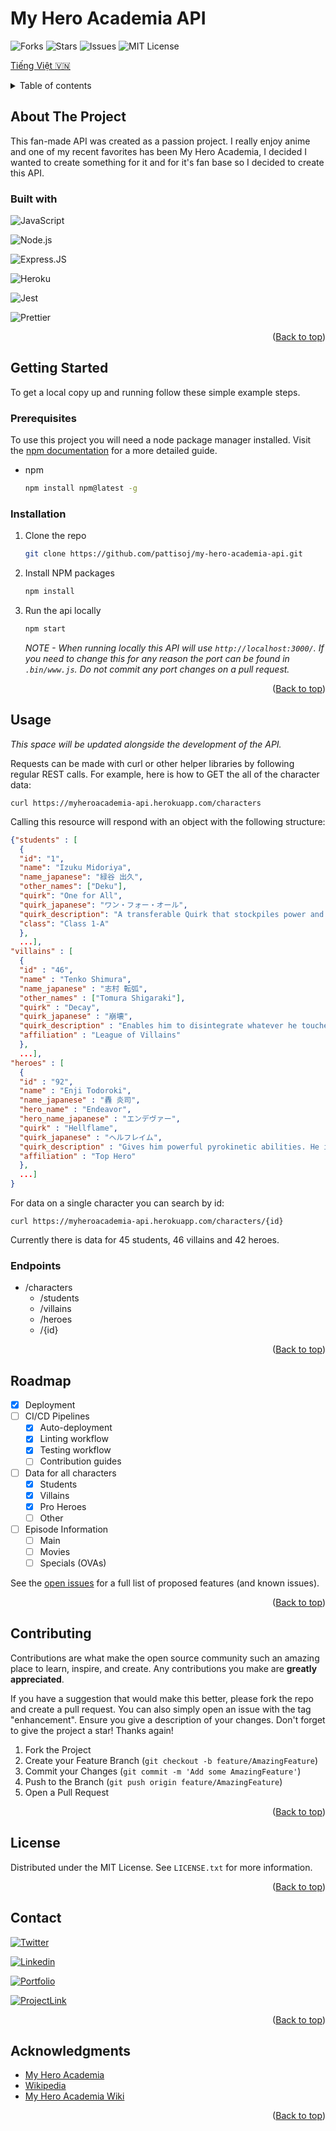 <a name="readme-top"></a>

# My Hero Academia API

![Forks](https://img.shields.io/github/forks/pattisoj/my-hero-academia-api?style=flat-square)
![Stars](https://img.shields.io/github/stars/pattisoj/my-hero-academia-api?style=flat-square)
![Issues](https://img.shields.io/github/issues/pattisoj/my-hero-academia-api?style=flat-square)
![MIT License](https://img.shields.io/github/license/pattisoj/my-hero-academia-api?style=flat-square)

[Tiếng Việt :vietnam:](https://github.com/pattisoj/my-hero-academia-api/blob/main/README%20translations/README.vietnamese.md)

<details>
<summary>Table of contents</summary>
  <ol>
    <li>
      <a href="#about-the-project">About The Project</a>
      <ul>
        <li>
          <a href="#built-with">Built With</a>
        </li>
      </ul>
    </li>
    <li>
      <a href="#getting-started">Getting Started</a>
      <ul>
        <li><a href="#prerequisites">Prerequisites</a></li>
        <li><a href="#installation">Installation</a></li>
      </ul>
    </li>
    <li>
      <a href="#usage">Usage</a>
      <ul>
      <li><a href="#endpoints">Endpoints</a></li>
      </ul>
    </li>
    <li>
      <a href="#roadmap">Roadmap</a>
    </li>
    <li>
      <a href="#contributing">Contributing</a>
    </li>
    <li>
       <a href="#license">License</a>
    </li>
    <li>
       <a href="#contact">Contact</a>
    </li>
    <li>
       <a href="#acknowledgments">Acknowledgments</a>
    </li>
  </ol>
</details>

## About The Project

<!-- Screenshot / gif of the project here -->

This fan-made API was created as a passion project. I really enjoy anime and one of my recent favorites has been My Hero Academia, I decided I wanted to create something for it and for it's fan base so I decided to create this API.

### Built with

![JavaScript](https://img.shields.io/badge/JavaScript-323330?style=for-the-badge&logo=javascript&logoColor=F7DF1E)

![Node.js](https://img.shields.io/badge/Node.js-43853D?style=for-the-badge&logo=node.js&logoColor=white)

![Express.JS](https://img.shields.io/badge/Express.js-404D59?style=for-the-badge)

![Heroku](https://img.shields.io/badge/Heroku-430098?style=for-the-badge&logo=heroku&logoColor=white)

![Jest](https://img.shields.io/badge/Jest-323330?style=for-the-badge&logo=Jest&logoColor=white)

![Prettier](https://img.shields.io/badge/prettier-1A2C34?style=for-the-badge&logo=prettier&logoColor=F7BA3E)

<p align="right">(<a href="#readme-top">Back to top</a>)</p>

## Getting Started

To get a local copy up and running follow these simple example steps.

### Prerequisites

To use this project you will need a node package manager installed. Visit the [npm documentation](https://docs.npmjs.com/downloading-and-installing-node-js-and-npm) for a more detailed guide.

- npm
  ```sh
  npm install npm@latest -g
  ```

### Installation

1. Clone the repo
   ```sh
   git clone https://github.com/pattisoj/my-hero-academia-api.git
   ```
2. Install NPM packages
   ```sh
   npm install
   ```
3. Run the api locally
   ```sh
   npm start
   ```
   _NOTE - When running locally this API will use `http://localhost:3000/`. If you need to change this for any reason the port can be found in `.bin/www.js`. Do not commit any port changes on a pull request._

<!-- Need some specifics for the project here -->
<p align="right">(<a href="#readme-top">Back to top</a>)</p>

## Usage

_This space will be updated alongside the development of the API._

Requests can be made with curl or other helper libraries by following regular REST calls. For example, here is how to GET the all of the character data:

`curl https://myheroacademia-api.herokuapp.com/characters`

Calling this resource will respond with an object with the following structure:

```json
{"students" : [
  {
  "id": "1",
  "name": "Izuku Midoriya",
  "name_japanese": "緑谷 出久",
  "other_names": ["Deku"],
  "quirk": "One for All",
  "quirk_japanese": "ワン・フォー・オール",
  "quirk_description": "A transferable Quirk that stockpiles power and grants immense strength, speed, stamina, and durability.",
  "class": "Class 1-A"
  },
  ...],
"villains" : [
  {
  "id" : "46",
  "name" : "Tenko Shimura",
  "name_japanese" : "志村 転弧",
  "other_names" : ["Tomura Shigaraki"],
  "quirk" : "Decay",
  "quirk_japanese" : "崩壊",
  "quirk_description" : "Enables him to disintegrate whatever he touches with his fingers and anything connected to it.",
  "affiliation" : "League of Villains"
  },
  ...],
"heroes" : [
  {
  "id" : "92",
  "name" : "Enji Todoroki",
  "name_japanese" : "轟 炎司",
  "hero_name" : "Endeavor",
  "hero_name_japanese" : "エンデヴァー",
  "quirk" : "Hellflame",
  "quirk_japanese" : "ヘルフレイム",
  "quirk_description" : "Gives him powerful pyrokinetic abilities. He is immune to other flames, and can easily control the shape and temperature of the blaze as well.",
  "affiliation" : "Top Hero"
  },
  ...]
}
```

For data on a single character you can search by id:

`curl https://myheroacademia-api.herokuapp.com/characters/{id}`

Currently there is data for 45 students, 46 villains and 42 heroes.

### Endpoints

- /characters
  - /students
  - /villains
  - /heroes
  - /{id}

<!--_For more examples, please refer to the [Documentation](https://example.com)_-->

<p align="right">(<a href="#readme-top">Back to top</a>)</p>

## Roadmap

- [x] Deployment
- [ ] CI/CD Pipelines
  - [x] Auto-deployment
  - [x] Linting workflow
  - [x] Testing workflow
  - [ ] Contribution guides
- [ ] Data for all characters
  - [x] Students
  - [x] Villains
  - [x] Pro Heroes
  - [ ] Other
- [ ] Episode Information
  - [ ] Main
  - [ ] Movies
  - [ ] Specials (OVAs)

See the [open issues](https://github.com/pattisoj/my-hero-academia-api/issues) for a full list of proposed features (and known issues).

<p align="right">(<a href="#readme-top">Back to top</a>)</p>

## Contributing

<!-- Update this with the process specific to this project -->

Contributions are what make the open source community such an amazing place to learn, inspire, and create. Any contributions you make are **greatly appreciated**.

If you have a suggestion that would make this better, please fork the repo and create a pull request. You can also simply open an issue with the tag "enhancement". Ensure you give a description of your changes.
Don't forget to give the project a star! Thanks again!

1. Fork the Project
2. Create your Feature Branch (`git checkout -b feature/AmazingFeature`)
3. Commit your Changes (`git commit -m 'Add some AmazingFeature'`)
4. Push to the Branch (`git push origin feature/AmazingFeature`)
5. Open a Pull Request

<p align="right">(<a href="#readme-top">Back to top</a>)</p>

## License

Distributed under the MIT License. See `LICENSE.txt` for more information.

<p align="right">(<a href="#readme-top">Back to top</a>)</p>

## Contact

[![Twitter](https://img.shields.io/badge/Twitter-1DA1F2?style=for-the-badge&logo=twitter&logoColor=white)](https://twitter.com/_pattisoj)

[![Linkedin](https://img.shields.io/badge/LinkedIn-0077B5?style=for-the-badge&logo=linkedin&logoColor=white)](https://www.linkedin.com/in/josh-pattison/)

[![Portfolio](https://img.shields.io/badge/portfolio-006699?style=for-the-badge&logo=About.me&logoColor=white)](https://joshpattison.com/)

[![ProjectLink](https://img.shields.io/badge/Project_Link-430098?style=for-the-badge&logo=heroku&logoColor=white)](https://myheroacademia-api.herokuapp.com/)

<p align="right">(<a href="#readme-top">Back to top</a>)</p>

## Acknowledgments

- [My Hero Academia](https://www.imdb.com/title/tt5626028/)
- [Wikipedia](https://en.wikipedia.org/wiki/List_of_My_Hero_Academia_characters)
- [My Hero Academia Wiki](https://myheroacademia.fandom.com/wiki/My_Hero_Academia_Wiki)

<p align="right">(<a href="#readme-top">Back to top</a>)</p>
